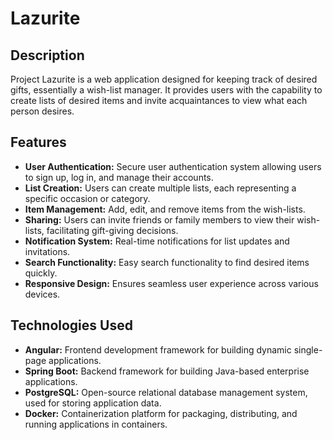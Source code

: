 # Lazurite

## Description
Project Lazurite is a web application designed for keeping track of desired gifts, essentially a wish-list manager. It provides users with the capability to create lists of desired items and invite acquaintances to view what each person desires.

## Features
- **User Authentication:** Secure user authentication system allowing users to sign up, log in, and manage their accounts.
- **List Creation:** Users can create multiple lists, each representing a specific occasion or category.
- **Item Management:** Add, edit, and remove items from the wish-lists.
- **Sharing:** Users can invite friends or family members to view their wish-lists, facilitating gift-giving decisions.
- **Notification System:** Real-time notifications for list updates and invitations.
- **Search Functionality:** Easy search functionality to find desired items quickly.
- **Responsive Design:** Ensures seamless user experience across various devices.

## Technologies Used
- **Angular:** Frontend development framework for building dynamic single-page applications.
- **Spring Boot:** Backend framework for building Java-based enterprise applications.
- **PostgreSQL:** Open-source relational database management system, used for storing application data.
- **Docker:** Containerization platform for packaging, distributing, and running applications in containers.





